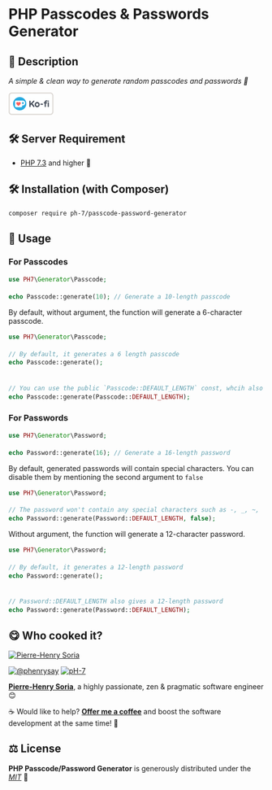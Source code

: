 # PHP Passcodes & Passwords Generator

## 📄 Description

*A simple &amp; clean way to generate random passcodes and passwords 🔑*

[![Ko Fi - Offer Me A Coffee](media/kofi-logo.png)](https://ko-fi.com/phenry)


## 🛠 Server Requirement

* [PHP 7.3](https://php.net/releases/7_3_0.php) and higher 🚀


## 🛠 Installation (with Composer)

```bash
composer require ph-7/passcode-password-generator
```


## 📄 Usage

###  For Passcodes

```php
use PH7\Generator\Passcode;

echo Passcode::generate(10); // Generate a 10-length passcode
````

By default, without argument, the function will generate a 6-character passcode.
```php
use PH7\Generator\Passcode;

// By default, it generates a 6 length passcode
echo Passcode::generate();


// You can use the public `Passcode::DEFAULT_LENGTH` const, whcih also gives a 6-length passcode
echo Passcode::generate(Passcode::DEFAULT_LENGTH);
````

###  For Passwords

```php
use PH7\Generator\Password;

echo Password::generate(16); // Generate a 16-length password
````

By default, generated passwords will contain special characters. You can disable them by mentioning the second argument to `false`
```php
use PH7\Generator\Password;

// The password won't contain any special characters such as -, _, ~, |, %, ^, !, $, #, @, and ?
echo Password::generate(Password::DEFAULT_LENGTH, false);
````

Without argument, the function will generate a 12-character password.
```php
use PH7\Generator\Password;

// By default, it generates a 12-length password
echo Password::generate();


// Password::DEFAULT_LENGTH also gives a 12-length password
echo Password::generate(Password::DEFAULT_LENGTH);
````


## 😋 Who cooked it?

[![Pierre-Henry Soria](https://s.gravatar.com/avatar/a210fe61253c43c869d71eaed0e90149?s=200)](https://ph7.me "Pierre-Henry Soria personal website")


[![@phenrysay][twitter-image]](https://twitter.com/phenrysay) [![pH-7][github-image]](https://github.com/pH-7)

**[Pierre-Henry Soria](https://ph7.me)**, a highly passionate, zen &amp; pragmatic software engineer 😊

☕️ ️Would like to help? **[Offer me a coffee](https://ko-fi.com/phenry)** and boost the software development at the same time! 💪


## ⚖️ License

**PHP Passcode/Password Generator** is generously distributed under the *[MIT](https://opensource.org/licenses/MIT)* 🎉


<!-- GitHub's Markdown reference links -->
[twitter-image]: https://img.shields.io/badge/Twitter-1DA1F2?style=for-the-badge&logo=twitter&logoColor=white
[github-image]: https://img.shields.io/badge/GitHub-100000?style=for-the-badge&logo=github&logoColor=white
